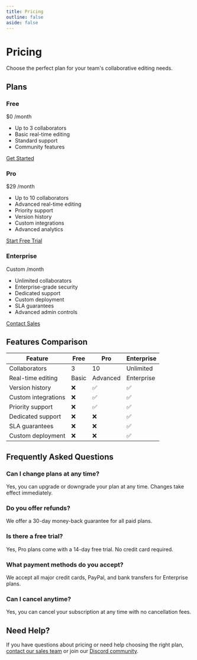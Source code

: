 ```yaml
---
title: Pricing
outline: false
aside: false
---
```


# Pricing

Choose the perfect plan for your team's collaborative editing needs.

<div class="pricing-page">

## Plans

<div class="pricing-grid">
  <div class="pricing-card">
    <div class="pricing-header">
      <h3>Free</h3>
      <div class="price">
        <span class="amount">$0</span>
        <span class="period">/month</span>
      </div>
    </div>
    <div class="pricing-features">
      <ul>
        <li>Up to 3 collaborators</li>
        <li>Basic real-time editing</li>
        <li>Standard support</li>
        <li>Community features</li>
      </ul>
    </div>
    <div class="pricing-action">
      <a href="#" class="btn btn-outline">Get Started</a>
    </div>
  </div>

  <div class="pricing-card featured">
    <div class="pricing-header">
      <h3>Pro</h3>
      <div class="price">
        <span class="amount">$29</span>
        <span class="period">/month</span>
      </div>
    </div>
    <div class="pricing-features">
      <ul>
        <li>Up to 10 collaborators</li>
        <li>Advanced real-time editing</li>
        <li>Priority support</li>
        <li>Version history</li>
        <li>Custom integrations</li>
        <li>Advanced analytics</li>
      </ul>
    </div>
    <div class="pricing-action">
      <a href="#" class="btn btn-primary">Start Free Trial</a>
    </div>
  </div>

  <div class="pricing-card">
    <div class="pricing-header">
      <h3>Enterprise</h3>
      <div class="price">
        <span class="amount">Custom</span>
        <span class="period">/month</span>
      </div>
    </div>
    <div class="pricing-features">
      <ul>
        <li>Unlimited collaborators</li>
        <li>Enterprise-grade security</li>
        <li>Dedicated support</li>
        <li>Custom deployment</li>
        <li>SLA guarantees</li>
        <li>Advanced admin controls</li>
      </ul>
    </div>
    <div class="pricing-action">
      <a href="#" class="btn btn-outline">Contact Sales</a>
    </div>
  </div>
</div>

## Features Comparison

| Feature             | Free  | Pro      | Enterprise |
| ------------------- | ----- | -------- | ---------- |
| Collaborators       | 3     | 10       | Unlimited  |
| Real-time editing   | Basic | Advanced | Enterprise |
| Version history     | ❌    | ✅       | ✅         |
| Custom integrations | ❌    | ✅       | ✅         |
| Priority support    | ❌    | ✅       | ✅         |
| Dedicated support   | ❌    | ❌       | ✅         |
| SLA guarantees      | ❌    | ❌       | ✅         |
| Custom deployment   | ❌    | ❌       | ✅         |

## Frequently Asked Questions

### Can I change plans at any time?

Yes, you can upgrade or downgrade your plan at any time. Changes take effect immediately.

### Do you offer refunds?

We offer a 30-day money-back guarantee for all paid plans.

### Is there a free trial?

Yes, Pro plans come with a 14-day free trial. No credit card required.

### What payment methods do you accept?

We accept all major credit cards, PayPal, and bank transfers for Enterprise plans.

### Can I cancel anytime?

Yes, you can cancel your subscription at any time with no cancellation fees.

## Need Help?

If you have questions about pricing or need help choosing the right plan, [contact our sales team](mailto:sales@gumnut.dev) or join our [Discord community](https://discord.gg/yu3u87AUNR).

</div>
